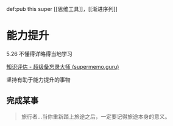 def:pub this super [[思维工具]]，[[渐进序列]]


# 能力提升

5.26 不懂得详略得当地学习

[知识评估 - 超级备忘录大师 (supermemo.guru)](https://supermemo.guru/wiki/Knowledge_valuation)

坚持有助于能力提升的事物

## 完成某事

> 旅行者...当你重新踏上旅途之后，一定要记得旅途本身的意义。
